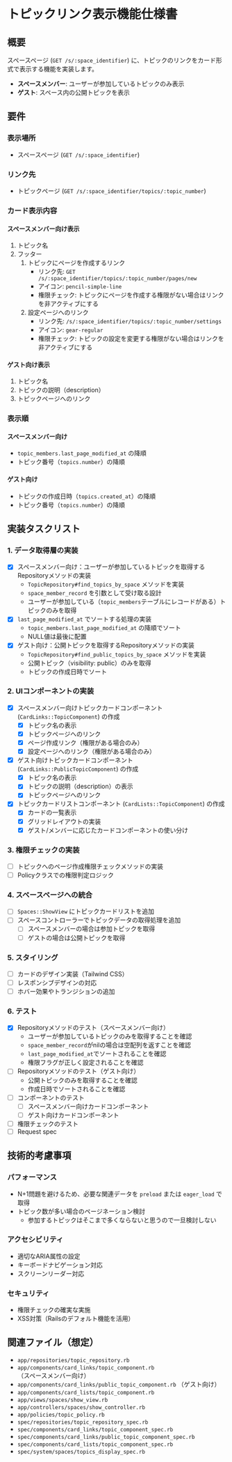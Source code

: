 # トピックリンク表示機能仕様書

## 概要

スペースページ (`GET /s/:space_identifier`) に、トピックのリンクをカード形式で表示する機能を実装します。

- **スペースメンバー**: ユーザーが参加しているトピックのみ表示
- **ゲスト**: スペース内の公開トピックを表示

## 要件

### 表示場所

- スペースページ (`GET /s/:space_identifier`)

### リンク先

- トピックページ (`GET /s/:space_identifier/topics/:topic_number`)

### カード表示内容

#### スペースメンバー向け表示

1. トピック名
2. フッター
   1. トピックにページを作成するリンク
      - リンク先: `GET /s/:space_identifier/topics/:topic_number/pages/new`
      - アイコン: `pencil-simple-line`
      - 権限チェック: トピックにページを作成する権限がない場合はリンクを非アクティブにする
   2. 設定ページへのリンク
      - リンク先: `/s/:space_identifier/topics/:topic_number/settings`
      - アイコン: `gear-regular`
      - 権限チェック: トピックの設定を変更する権限がない場合はリンクを非アクティブにする

#### ゲスト向け表示

1. トピック名
2. トピックの説明（description）
3. トピックページへのリンク

### 表示順

#### スペースメンバー向け

- `topic_members.last_page_modified_at` の降順
- トピック番号（`topics.number`）の降順

#### ゲスト向け

- トピックの作成日時（`topics.created_at`）の降順
- トピック番号（`topics.number`）の降順

## 実装タスクリスト

### 1. データ取得層の実装

- [x] スペースメンバー向け：ユーザーが参加しているトピックを取得するRepositoryメソッドの実装
  - `TopicRepository#find_topics_by_space` メソッドを実装
  - `space_member_record` を引数として受け取る設計
  - ユーザーが参加している（`topic_members`テーブルにレコードがある）トピックのみを取得
- [x] `last_page_modified_at` でソートする処理の実装
  - `topic_members.last_page_modified_at` の降順でソート
  - NULL値は最後に配置
- [x] ゲスト向け：公開トピックを取得するRepositoryメソッドの実装
  - `TopicRepository#find_public_topics_by_space` メソッドを実装
  - 公開トピック（visibility: public）のみを取得
  - トピックの作成日時でソート

### 2. UIコンポーネントの実装

- [x] スペースメンバー向けトピックカードコンポーネント (`CardLinks::TopicComponent`) の作成
  - [x] トピック名の表示
  - [x] トピックページへのリンク
  - [x] ページ作成リンク（権限がある場合のみ）
  - [x] 設定ページへのリンク（権限がある場合のみ）
- [x] ゲスト向けトピックカードコンポーネント (`CardLinks::PublicTopicComponent`) の作成
  - [x] トピック名の表示
  - [x] トピックの説明（description）の表示
  - [x] トピックページへのリンク
- [x] トピックカードリストコンポーネント (`CardLists::TopicComponent`) の作成
  - [x] カードの一覧表示
  - [x] グリッドレイアウトの実装
  - [x] ゲスト/メンバーに応じたカードコンポーネントの使い分け

### 3. 権限チェックの実装

- [ ] トピックへのページ作成権限チェックメソッドの実装
- [ ] Policyクラスでの権限判定ロジック

### 4. スペースページへの統合

- [ ] `Spaces::ShowView` にトピックカードリストを追加
- [ ] スペースコントローラーでトピックデータの取得処理を追加
  - [ ] スペースメンバーの場合は参加トピックを取得
  - [ ] ゲストの場合は公開トピックを取得

### 5. スタイリング

- [ ] カードのデザイン実装（Tailwind CSS）
- [ ] レスポンシブデザインの対応
- [ ] ホバー効果やトランジションの追加

### 6. テスト

- [x] Repositoryメソッドのテスト（スペースメンバー向け）
  - ユーザーが参加しているトピックのみを取得することを確認
  - `space_member_record`がnilの場合は空配列を返すことを確認
  - `last_page_modified_at`でソートされることを確認
  - 権限フラグが正しく設定されることを確認
- [ ] Repositoryメソッドのテスト（ゲスト向け）
  - 公開トピックのみを取得することを確認
  - 作成日時でソートされることを確認
- [ ] コンポーネントのテスト
  - [ ] スペースメンバー向けカードコンポーネント
  - [ ] ゲスト向けカードコンポーネント
- [ ] 権限チェックのテスト
- [ ] Request spec

## 技術的考慮事項

### パフォーマンス

- N+1問題を避けるため、必要な関連データを `preload` または `eager_load` で取得
- トピック数が多い場合のページネーション検討
  - 参加するトピックはそこまで多くならないと思うので一旦検討しない

### アクセシビリティ

- 適切なARIA属性の設定
- キーボードナビゲーション対応
- スクリーンリーダー対応

### セキュリティ

- 権限チェックの確実な実施
- XSS対策（Railsのデフォルト機能を活用）

## 関連ファイル（想定）

- `app/repositories/topic_repository.rb`
- `app/components/card_links/topic_component.rb` （スペースメンバー向け）
- `app/components/card_links/public_topic_component.rb` （ゲスト向け）
- `app/components/card_lists/topic_component.rb`
- `app/views/spaces/show_view.rb`
- `app/controllers/spaces/show_controller.rb`
- `app/policies/topic_policy.rb`
- `spec/repositories/topic_repository_spec.rb`
- `spec/components/card_links/topic_component_spec.rb`
- `spec/components/card_links/public_topic_component_spec.rb`
- `spec/components/card_lists/topic_component_spec.rb`
- `spec/system/spaces/topics_display_spec.rb`

